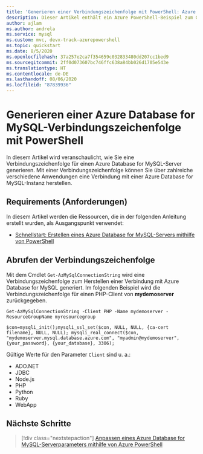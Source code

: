 ```yaml
---
title: 'Generieren einer Verbindungszeichenfolge mit PowerShell: Azure Database for MySQL'
description: Dieser Artikel enthält ein Azure PowerShell-Beispiel zum Generieren einer Verbindungszeichenfolge für die Verbindungsherstellung mit Azure Database for MySQL.
author: ajlam
ms.author: andrela
ms.service: mysql
ms.custom: mvc, devx-track-azurepowershell
ms.topic: quickstart
ms.date: 8/5/2020
ms.openlocfilehash: 37a257e2ca7f354659c032833480dd207cc1bed9
ms.sourcegitcommit: 2ff0d073607bc746ffc638a84bb026d1705e543e
ms.translationtype: HT
ms.contentlocale: de-DE
ms.lasthandoff: 08/06/2020
ms.locfileid: "87839936"
---
```

# <a name="how-to-generate-an-azure-database-for-mysql-connection-string-with-powershell"></a>Generieren einer Azure Database for MySQL-Verbindungszeichenfolge mit PowerShell

In diesem Artikel wird veranschaulicht, wie Sie eine Verbindungszeichenfolge für einen Azure Database for MySQL-Server generieren. Mit einer Verbindungszeichenfolge können Sie über zahlreiche verschiedene Anwendungen eine Verbindung mit einer Azure Database for MySQL-Instanz herstellen.

## <a name="requirements"></a>Requirements (Anforderungen)

In diesem Artikel werden die Ressourcen, die in der folgenden Anleitung erstellt wurden, als Ausgangspunkt verwendet:

* [Schnellstart: Erstellen eines Azure Database for MySQL-Servers mithilfe von PowerShell](quickstart-create-mysql-server-database-using-azure-powershell.md)

## <a name="get-the-connection-string"></a>Abrufen der Verbindungszeichenfolge

Mit dem Cmdlet `Get-AzMySqlConnectionString` wird eine Verbindungszeichenfolge zum Herstellen einer Verbindung mit Azure Database for MySQL generiert. Im folgenden Beispiel wird die Verbindungszeichenfolge für einen PHP-Client von **mydemoserver** zurückgegeben.

```azurepowershell-interactive
Get-AzMySqlConnectionString -Client PHP -Name mydemoserver -ResourceGroupName myresourcegroup
```

```Output
$con=mysqli_init();mysqli_ssl_set($con, NULL, NULL, {ca-cert filename}, NULL, NULL); mysqli_real_connect($con, "mydemoserver.mysql.database.azure.com", "myadmin@mydemoserver", {your_password}, {your_database}, 3306);
```

Gültige Werte für den Parameter `Client` sind u. a.:

* ADO&#46;NET
* JDBC
* Node.js
* PHP
* Python
* Ruby
* WebApp

## <a name="next-steps"></a>Nächste Schritte

> [!div class="nextstepaction"]
> [Anpassen eines Azure Database for MySQL-Serverparameters mithilfe von Azure PowerShell](howto-configure-server-parameters-using-powershell.md)
